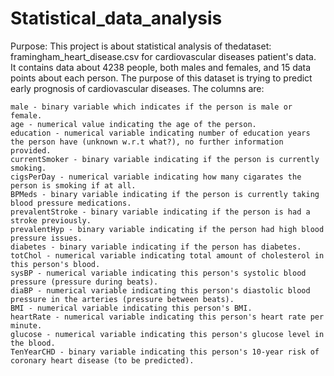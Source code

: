 # Statistical_data_analysis

<ind>Purpose:</ind> This project is about statistical analysis of thedataset: framingham_heart_disease.csv for cardiovascular diseases patient's data.<br>
It contains data about 4238 people, both males and females, and 15 data points about each person. The purpose of this dataset is trying to predict early prognosis of cardiovascular diseases. The columns are:

    male - binary variable which indicates if the person is male or female.
    age - numerical value indicating the age of the person.
    education - numerical variable indicating number of education years the person have (unknown w.r.t what?), no further information provided.
    currentSmoker - binary variable indicating if the person is currently smoking.
    cigsPerDay - numerical variable indicating how many cigarates the person is smoking if at all.
    BPMeds - binary variable indicating if the person is currently taking blood pressure medications.
    prevalentStroke - binary variable indicating if the person is had a stroke previously.
    prevalentHyp - binary variable indicating if the person had high blood pressure issues.
    diabetes - binary variable indicating if the person has diabetes.
    totChol - numerical variable indicating total amount of cholesterol in this person's blood.
    sysBP - numerical variable indicating this person's systolic blood pressure (pressure during beats).
    diaBP - numerical variable indicating this person's diastolic blood pressure in the arteries (pressure between beats).
    BMI - numerical variable indicating this person's BMI.
    heartRate - numerical variable indicating this person's heart rate per minute.
    glucose - numerical variable indicating this person's glucose level in the blood.
    TenYearCHD - binary variable indicating this person's 10-year risk of coronary heart disease (to be predicted).
